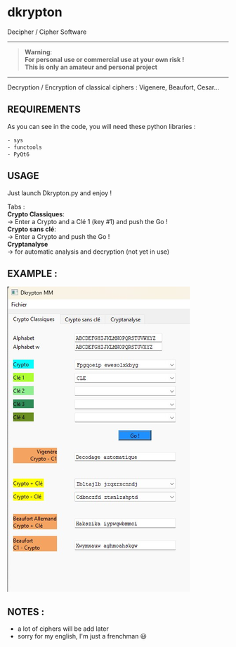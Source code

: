 # dkrypton
Decipher / Cipher Software

---------
> __Warning__:  
<b>For personal use or commercial use at your own risk !   
This is only an amateur and personal project</b>  
---------

Decryption / Encryption of classical ciphers :
Vigenere, Beaufort, Cesar...

## REQUIREMENTS
As you can see in the code, you will need these python libraries :  
```
- sys
- functools
- PyQt6

```

## USAGE  
Just launch Dkrypton.py and enjoy !

Tabs :  
**Crypto Classiques**:  
-> Enter a Crypto and a Clé 1 (key #1) and push the Go !  
**Crypto sans clé**:  
-> Enter a Crypto and push the Go !  
**Cryptanalyse**  
-> for automatic analysis and decryption (not yet in use)



## EXAMPLE :
![Screenshot de l'onglet Crypto Classiques](/Version_1.jpg)

## NOTES :  
- a lot of ciphers will be add later
- sorry for my english, I'm just a frenchman :smiley:
